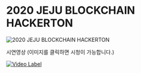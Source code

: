 # 2020 JEJU BLOCKCHAIN HACKERTON


![2020 JEJU BLOCKCHAIN HACKERTON](https://github.com/Soohan-Park/2020_JEJU_BLOCKCHAIN_HACKERTON/blob/master/Documents/main.jpg)  


시연영상 (이미지를 클릭하면 시청이 가능합니다.)

[![Video Label](https://github.com/Soohan-Park/2020_JEJU_BLOCKCHAIN_HACKERTON/blob/master/Documents/video_thumbnail.png)](https://www.youtube.com/watch?v=BJ1Z5ITHXS0&feature=youtu.be)
